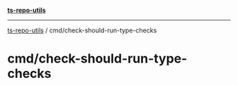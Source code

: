 [**ts-repo-utils**](../README.md)

---

[ts-repo-utils](../README.md) / cmd/check-should-run-type-checks

# cmd/check-should-run-type-checks
